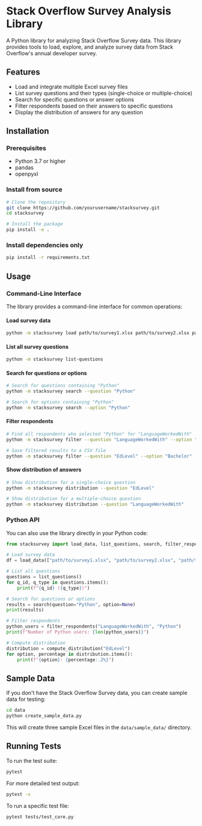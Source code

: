 # Stack Overflow Survey Analysis Library

A Python library for analyzing Stack Overflow Survey data. This library provides tools to load, explore, and analyze survey data from Stack Overflow's annual developer survey.

## Features

- Load and integrate multiple Excel survey files
- List survey questions and their types (single-choice or multiple-choice)
- Search for specific questions or answer options
- Filter respondents based on their answers to specific questions
- Display the distribution of answers for any question

## Installation

### Prerequisites

- Python 3.7 or higher
- pandas
- openpyxl

### Install from source

```bash
# Clone the repository
git clone https://github.com/yourusername/stacksurvey.git
cd stacksurvey

# Install the package
pip install -e .
```

### Install dependencies only

```bash
pip install -r requirements.txt
```

## Usage

### Command-Line Interface

The library provides a command-line interface for common operations:

#### Load survey data

```bash
python -m stacksurvey load path/to/survey1.xlsx path/to/survey2.xlsx path/to/survey3.xlsx
```

#### List all survey questions

```bash
python -m stacksurvey list-questions
```

#### Search for questions or options

```bash
# Search for questions containing "Python"
python -m stacksurvey search --question "Python"

# Search for options containing "Python"
python -m stacksurvey search --option "Python"
```

#### Filter respondents

```bash
# Find all respondents who selected "Python" for "LanguageWorkedWith"
python -m stacksurvey filter --question "LanguageWorkedWith" --option "Python"

# Save filtered results to a CSV file
python -m stacksurvey filter --question "EdLevel" --option "Bachelor" --output "bachelors.csv"
```

#### Show distribution of answers

```bash
# Show distribution for a single-choice question
python -m stacksurvey distribution --question "EdLevel"

# Show distribution for a multiple-choice question
python -m stacksurvey distribution --question "LanguageWorkedWith"
```

### Python API

You can also use the library directly in your Python code:

```python
from stacksurvey import load_data, list_questions, search, filter_respondents, compute_distribution

# Load survey data
df = load_data(["path/to/survey1.xlsx", "path/to/survey2.xlsx", "path/to/survey3.xlsx"])

# List all questions
questions = list_questions()
for q_id, q_type in questions.items():
    print(f"{q_id} ({q_type})")

# Search for questions or options
results = search(question="Python", option=None)
print(results)

# Filter respondents
python_users = filter_respondents("LanguageWorkedWith", "Python")
print(f"Number of Python users: {len(python_users)}")

# Compute distribution
distribution = compute_distribution("EdLevel")
for option, percentage in distribution.items():
    print(f"{option}: {percentage:.2%}")
```

## Sample Data

If you don't have the Stack Overflow Survey data, you can create sample data for testing:

```bash
cd data
python create_sample_data.py
```

This will create three sample Excel files in the `data/sample_data/` directory.

## Running Tests

To run the test suite:

```bash
pytest
```

For more detailed test output:

```bash
pytest -v
```

To run a specific test file:

```bash
pytest tests/test_core.py
```
